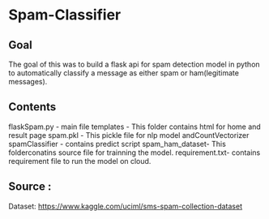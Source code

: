 # Spam-Classifier
## Goal
The goal of this was to build a flask api for  spam detection model in python to automatically classify a message as either spam or ham(legitimate messages). 
## Contents
flaskSpam.py - main file
templates - This folder contains html for home and result page
spam.pkl - This pickle file for nlp model andCountVectorizer
spamClassifier - contains predict script 
spam_ham_dataset- This folderconatins source file for trainning the model.
requirement.txt- contains requirement file to run the model on cloud.

## Source :
Dataset: https://www.kaggle.com/uciml/sms-spam-collection-dataset
